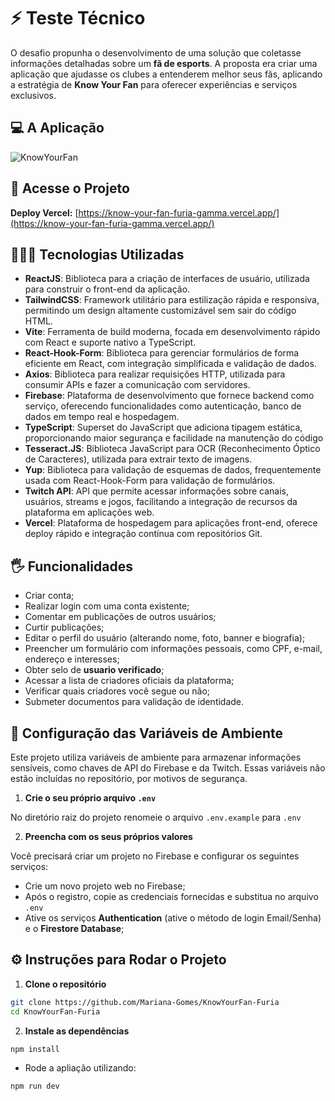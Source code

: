 # ⚡ Teste Técnico  

O desafio propunha o desenvolvimento de uma solução que coletasse informações detalhadas sobre um **fã de esports**. A proposta era criar uma aplicação que ajudasse os clubes a entenderem melhor seus fãs, aplicando a estratégia de **Know Your Fan** para oferecer experiências e serviços exclusivos.

## 💻 A Aplicação

![KnowYourFan](https://github.com/user-attachments/assets/3be81289-14f1-4fec-b326-6c123cf45d64)

## 🔗 Acesse o Projeto

**Deploy Vercel:** [https://know-your-fan-furia-gamma.vercel.app/](https://know-your-fan-furia-gamma.vercel.app/)

## 👩🏻‍💻 Tecnologias Utilizadas  
- **ReactJS**: Biblioteca para a criação de interfaces de usuário, utilizada para construir o front-end da aplicação.
- **TailwindCSS**: Framework utilitário para estilização rápida e responsiva, permitindo um design altamente customizável sem sair do código HTML.
- **Vite**: Ferramenta de build moderna, focada em desenvolvimento rápido com React e suporte nativo a TypeScript.
- **React-Hook-Form**: Biblioteca para gerenciar formulários de forma eficiente em React, com integração simplificada e validação de dados.  
- **Axios**: Biblioteca para realizar requisições HTTP, utilizada para consumir APIs e fazer a comunicação com servidores. 
- **Firebase**: Plataforma de desenvolvimento que fornece backend como serviço, oferecendo funcionalidades como autenticação, banco de dados em tempo real e hospedagem.
- **TypeScript**: Superset do JavaScript que adiciona tipagem estática, proporcionando maior segurança e facilidade na manutenção do código
- **Tesseract.JS**: Biblioteca JavaScript para OCR (Reconhecimento Óptico de Caracteres), utilizada para extrair texto de imagens.
- **Yup**: Biblioteca para validação de esquemas de dados, frequentemente usada com React-Hook-Form para validação de formulários.
- **Twitch API**: API que permite acessar informações sobre canais, usuários, streams e jogos, facilitando a integração de recursos da plataforma em aplicações web.
- **Vercel**: Plataforma de hospedagem para aplicações front-end, oferece deploy rápido e integração contínua com repositórios Git.

## 🖐️ Funcionalidades

- Criar conta;
- Realizar login com uma conta existente;
- Comentar em publicações de outros usuários;
- Curtir publicações;
- Editar o perfil do usuário (alterando nome, foto, banner e biografia);
- Preencher um formulário com informações pessoais, como CPF, e-mail, endereço e interesses;
- Obter selo de **usuario verificado**;
- Acessar a lista de criadores oficiais da plataforma;
- Verificar quais criadores você segue ou não;
- Submeter documentos para validação de identidade.

## 🔐 Configuração das Variáveis de Ambiente

Este projeto utiliza variáveis de ambiente para armazenar informações sensíveis, como chaves de API do Firebase e da Twitch. Essas variáveis não estão incluídas no repositório, por motivos de segurança.

1. **Crie o seu próprio arquivo `.env`**

No diretório raiz do projeto renomeie o arquivo `.env.example` para `.env`

2. **Preencha com os seus próprios valores**

Você precisará criar um projeto no Firebase e configurar os seguintes serviços:

- Crie um novo projeto web no Firebase;
- Após o registro, copie as credenciais fornecidas e substitua no arquivo `.env`
- Ative os serviços **Authentication** (ative o método de login Email/Senha) e o **Firestore Database**;

## ⚙️ Instruções para Rodar o Projeto  
1. **Clone o repositório**  
```bash
git clone https://github.com/Mariana-Gomes/KnowYourFan-Furia
cd KnowYourFan-Furia
```

2. **Instale as dependências**

```bash
npm install
```

- Rode a apliação utilizando:

```bash
npm run dev
```
